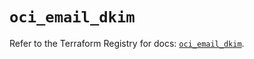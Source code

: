 # `oci_email_dkim`

Refer to the Terraform Registry for docs: [`oci_email_dkim`](https://registry.terraform.io/providers/oracle/oci/6.18.0/docs/resources/email_dkim).
